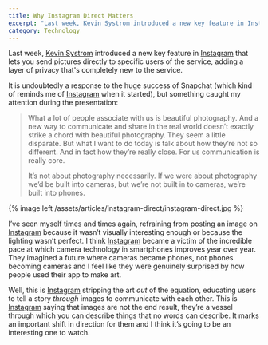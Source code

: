```yaml
---
title: Why Instagram Direct Matters
excerpt: "Last week, Kevin Systrom introduced a new key feature in Instagram that lets you send pictures directly to other users: Instagram Direct."
category: Technology
---
```


<!-- <figure>
  <img src="/assets/articles/instagram-direct/instagram-direct.jpg" />
    <figcaption>The <a href="https://itunes.apple.com/fr/app/instagram/id389801252?mt=8">app has been updated</a> with the new feature during the announcement.</figcaption>
</figure> -->

Last week, [Kevin Systrom](http://instagram.com/kevin) introduced a new key feature in [Instagram][1] that lets you send pictures directly to specific users of the service, adding a layer of privacy that's completely new to the service.

It is undoubtedly a response to the huge success of Snapchat (which kind of reminds me of [Instagram][1] when it started), but something caught my attention during the presentation:

> What a lot of people associate with us is beautiful photography. And a new way to communicate and share in the real world doesn’t exactly strike a chord with beautiful photography. They seem a little disparate. But what I want to do today is talk about how they’re not so different. And in fact how they’re really close. For us communication is really core.
>
> It’s not about photography necessarily. If we were about photography we’d be built into cameras, but we’re not built in to cameras, we’re built into phones.

{% image left /assets/articles/instagram-direct/instagram-direct.jpg %}

I’ve seen myself times and times again, refraining from posting an image on [Instagram][1] because it wasn’t visually interesting enough or because the lighting wasn’t perfect. I think [Instagram][1] became a victim of the incredible pace at which camera technology in smartphones improves year over year. They imagined a future where cameras became phones, not phones becoming cameras and I feel like they were genuinely surprised by how people used their app to make art.

Well, this is [Instagram][1] stripping the art *out* of the equation, educating users to tell a story *through* images to communicate with each other. This is [Instagram][1] saying that images are not the end result, they’re a vessel through which you can describe things that no words can describe. It marks an important shift in direction for them and I think it’s going to be an interesting one to watch.

[1]: http://instagram.com/